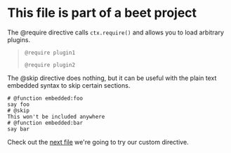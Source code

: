 # This file is part of a beet project

The @require directive calls `ctx.require()` and allows you to load arbitrary plugins.

> `@require plugin1`
>
> `@require plugin2`

The @skip directive does nothing, but it can be useful with the plain text embedded syntax to skip certain sections.

```mcfunction
# @function embedded:foo
say foo
# @skip
This won't be included anywhere
# @function embedded:bar
say bar
```

Check out the [next file](hello.md) we're going to try our custom directive.

